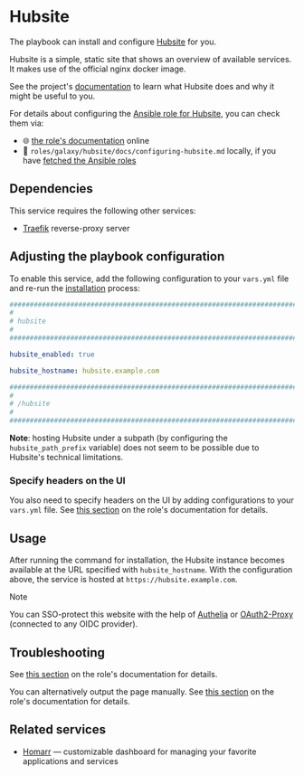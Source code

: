 <!--
SPDX-FileCopyrightText: 2020 - 2024 MDAD project contributors
SPDX-FileCopyrightText: 2020 - 2024 Slavi Pantaleev
SPDX-FileCopyrightText: 2020 Aaron Raimist
SPDX-FileCopyrightText: 2020 Chris van Dijk
SPDX-FileCopyrightText: 2020 Dominik Zajac
SPDX-FileCopyrightText: 2020 Mickaël Cornière
SPDX-FileCopyrightText: 2022 François Darveau
SPDX-FileCopyrightText: 2022 Julian Foad
SPDX-FileCopyrightText: 2022 Warren Bailey
SPDX-FileCopyrightText: 2023 - 2025 MASH project contributors
SPDX-FileCopyrightText: 2023 Antonis Christofides
SPDX-FileCopyrightText: 2023 Felix Stupp
SPDX-FileCopyrightText: 2023 Julian-Samuel Gebühr
SPDX-FileCopyrightText: 2023 Pierre 'McFly' Marty
SPDX-FileCopyrightText: 2024 - 2025 Suguru Hirahara

SPDX-License-Identifier: AGPL-3.0-or-later
-->

# Hubsite

The playbook can install and configure [Hubsite](https://github.com/moan0s/hubsite) for you.

Hubsite is a simple, static site that shows an overview of available services. It makes use of the official nginx docker image.

See the project's [documentation](https://github.com/moan0s/hubsite/blob/main/README.md) to learn what Hubsite does and why it might be useful to you.

For details about configuring the [Ansible role for Hubsite](https://github.com/mother-of-all-self-hosting/ansible-role-hubsite), you can check them via:
- 🌐 [the role's documentation](https://github.com/mother-of-all-self-hosting/ansible-role-hubsite/blob/main/docs/configuring-hubsite.md) online
- 📁 `roles/galaxy/hubsite/docs/configuring-hubsite.md` locally, if you have [fetched the Ansible roles](../installing.md)

## Dependencies

This service requires the following other services:

- [Traefik](traefik.md) reverse-proxy server

## Adjusting the playbook configuration

To enable this service, add the following configuration to your `vars.yml` file and re-run the [installation](../installing.md) process:

```yaml
########################################################################
#                                                                      #
# hubsite                                                              #
#                                                                      #
########################################################################

hubsite_enabled: true

hubsite_hostname: hubsite.example.com

########################################################################
#                                                                      #
# /hubsite                                                             #
#                                                                      #
########################################################################
```

**Note**: hosting Hubsite under a subpath (by configuring the `hubsite_path_prefix` variable) does not seem to be possible due to Hubsite's technical limitations.

### Specify headers on the UI

You also need to specify headers on the UI by adding configurations to your `vars.yml` file. See [this section](https://github.com/mother-of-all-self-hosting/ansible-role-hubsite/blob/main/docs/configuring-hubsite.md#specify-headers-on-the-ui) on the role's documentation for details.

## Usage

After running the command for installation, the Hubsite instance becomes available at the URL specified with `hubsite_hostname`. With the configuration above, the service is hosted at `https://hubsite.example.com`.

>[!NOTE]
> You can SSO-protect this website with the help of [Authelia](authelia.md) or [OAuth2-Proxy](oauth2-proxy.md) (connected to any OIDC provider).

## Troubleshooting

See [this section](https://github.com/mother-of-all-self-hosting/ansible-role-hubsite/blob/main/docs/configuring-hubsite.md#troubleshooting) on the role's documentation for details.

You can alternatively output the page manually. See [this section](https://github.com/mother-of-all-self-hosting/ansible-role-hubsite/blob/main/docs/configuring-hubsite.md#usage) on the role's documentation for details.

## Related services

- [Homarr](homarr.md) — customizable dashboard for managing your favorite applications and services

